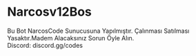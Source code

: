 # Narcosv12Bos
Bu Bot NarcosCode Sunucusuna Yapılmıştır. Çalınması Satılması Yasaktır.Madem Alacaksınız Sorun Öyle Alın.  
Discord: discord.gg/codes
